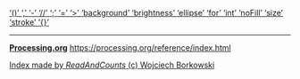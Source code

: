 [ ‘()’ ](https://processing.org/reference/parentheses.html)	[ ‘,’ ](https://processing.org/reference/comma.html)	[ ‘-’ ](https://processing.org/reference/minus.html)	[ ‘//’ ](https://processing.org/reference/comment.html)	[ ‘;’ ](https://processing.org/reference/semicolon.html)	[ ‘=’ ](https://processing.org/reference/assign.html)	[ ‘>’ ](https://processing.org/reference/greaterthan.html)	[ ‘background’ ](https://processing.org/reference/background_.html)	[ ‘brightness’ ](https://processing.org/reference/brightness_.html)	[ ‘ellipse’ ](https://processing.org/reference/ellipse_.html)	[ ‘for’ ](https://processing.org/reference/for.html)	[ ‘int’ ](https://processing.org/reference/int.html)	[ ‘noFill’ ](https://processing.org/reference/noFill_.html)	[ ‘size’ ](https://processing.org/reference/size_.html)	[ ‘stroke’ ](https://processing.org/reference/stroke_.html)	[ ‘{}’ ](https://processing.org/reference/curlybraces.html)	


----
[__Processing.org__](http://Processing.org/) <https://processing.org/reference/index.html>


[Index made by _ReadAndCounts_ (c) Wojciech Borkowski](https://github.com/borkowsk/bookProcessingEN/tree/main/33_extensions/readandcounts)

